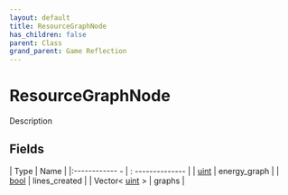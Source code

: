 ```yaml
---
layout: default
title: ResourceGraphNode
has_children: false
parent: Class
grand_parent: Game Reflection
---
```

# ResourceGraphNode
Description 

## Fields
| Type | Name |
|:------------ - | : -------------- |
| [uint](game-reflection/components/uint.md) | energy_graph |
| [bool](game-reflection/components/bool.md) | lines_created |
| Vector< [uint](game-reflection/components/uint.md) > | graphs |
